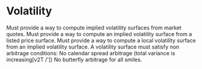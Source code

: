 # Volatility

Must provide a way to compute implied volatility surfaces from market quotes.
Must provide a way to compute an implied volatility surface from a listed price surface.
Must provide a way to compute a local volatility surface from an implied volatility surface.
A volatility surface must satisfy non arbitrage conditions:
No calendar spread arbitrage (total variance is increasing[v2T /'])
No butterfly arbitrage for all smiles.

